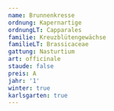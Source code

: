 ```yaml
---
name: Brunnenkresse
ordnung: Kapernartige
ordnungLT: Capparales
familie: Kreuzblütengewächse
familieLT: Brassicaceae
gattung: Nasturtium
art: officinale
staude: false
preis: A
jahr: '1'
winter: true
karlsgarten: true
---
```

